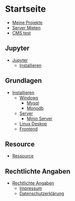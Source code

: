 # Startseite

- [Meine Projekte](./MeineProjekt.md)
- [Server Mieten](./Server_Mieten.md)
- [CMS test](./cms.md)

## Jupyter
- [Jupyter]()
  - [Installieren](./Juypther/Installieren.md)

## Grundlagen 

- [Installieren]()
  - [Windows](./Installieren/Windows.md)
    - [Mysql](./Installieren/Windows/Mysql.md)
    - [Monodb](./Installieren/Windows/Monodb.md)
  - [Server](./Installieren/Server.md)
    - [Minio Server](./Installieren/MinioServer.md)
  - [Linux Deskop](./Installieren/LinuxDeskop.md)
  - [Frontend](./Installieren/Frontend.md)
  
## Resource

- [Ressource](./Ressource.md)

## Rechtlichte Angaben
- [Rechtlichte Angaben]()
  - [Impressum](./Impressum.md)
  - [Datenschutzerklärung](./Datenschutzerklärung.md)

